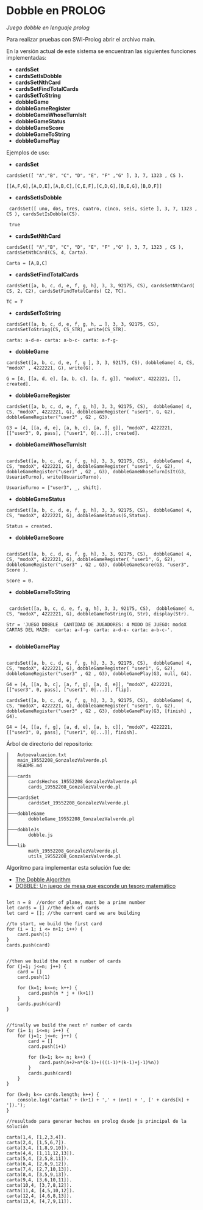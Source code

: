 # Dobble en PROLOG 

_Juego dobble en lenguaje prolog_


Para realizar pruebas con SWI-Prolog abrir el archivo main. 

En la versión actual de este sistema se encuentran las siguientes funciones implementadas: 

* **cardsSet** 
* **cardsSetIsDobble** 
* **cardsSetNthCard** 
* **cardsSetFindTotalCards** 
* **cardsSetToString** 
* **dobbleGame**
* **dobbleGameRegister**
* **dobbleGameWhoseTurnIsIt**
* **dobbleGameStatus**
* **dobbleGameScore**
* **dobbleGameToString**
* **dobbleGamePlay**

Ejemplos de uso: 


* **cardsSet** 
```
cardsSet([ "A","B", "C", "D", "E", "F" ,"G" ], 3, 7, 1323 , CS ).

[[A,F,G],[A,D,E],[A,B,C],[C,E,F],[C,D,G],[B,E,G],[B,D,F]]
```


* **cardsSetIsDobble** 
```
 cardsSet([ uno, dos, tres, cuatro, cinco, seis, siete ], 3, 7, 1323 , CS ), cardsSetIsDobble(CS). 
 
 true
```

* **cardsSetNthCard** 
```
cardsSet([ "A","B", "C", "D", "E", "F" ,"G" ], 3, 7, 1323 , CS ), cardsSetNthCard(CS, 4, Carta).

Carta = [A,B,C]
```

* **cardsSetFindTotalCards**
```
cardsSet([a, b, c, d, e, f, g, h], 3, 3, 92175, CS), cardsSetNthCard(  CS, 2, C2), cardsSetFindTotalCards( C2, TC).

TC = 7
```

* **cardsSetToString**
```
cardsSet([a, b, c, d, e, f, g, h, … ], 3, 3, 92175, CS), cardsSetToString(CS, CS_STR), write(CS_STR).

carta: a-d-e- carta: a-b-c- carta: a-f-g-

```

* **dobbleGame**
```
cardsSet([a, b, c, d, e, f, g ], 3, 3, 92175, CS), dobbleGame( 4, CS, "modoX" , 4222221, G), write(G).

G = [4, [[a, d, e], [a, b, c], [a, f, g]], "modoX", 4222221, [], created].

```

* **dobbleGameRegister**
```
cardsSet([a, b, c, d, e, f, g, h], 3, 3, 92175, CS),  dobbleGame( 4, CS, "modoX", 4222221, G), dobbleGameRegister( "user1", G, G2), dobbleGameRegister("user3" , G2 , G3).

G3 = [4, [[a, d, e], [a, b, c], [a, f, g]], "modoX", 4222221, [["user3", 0, pass], ["user1", 0|...]], created].

```


* **dobbleGameWhoseTurnIsIt**
```

cardsSet([a, b, c, d, e, f, g, h], 3, 3, 92175, CS),  dobbleGame( 4, CS, "modoX", 4222221, G), dobbleGameRegister( "user1", G, G2), dobbleGameRegister("user3" , G2 , G3), dobbleGameWhoseTurnIsIt(G3, UsuarioTurno), write(UsuarioTurno).

UsuarioTurno = ["user3", _, shift].

```

* **dobbleGameStatus**
```
cardsSet([a, b, c, d, e, f, g, h], 3, 3, 92175, CS),  dobbleGame( 4, CS, "modoX", 4222221, G), dobbleGameStatus(G,Status).

Status = created.

```

* **dobbleGameScore**
```

cardsSet([a, b, c, d, e, f, g, h], 3, 3, 92175, CS),  dobbleGame( 4, CS, "modoX", 4222221, G), dobbleGameRegister( "user1", G, G2), dobbleGameRegister("user3" , G2 , G3), dobbleGameScore(G3, "user3", Score ).

Score = 0.

```

* **dobbleGameToString**
```

 cardsSet([a, b, c, d, e, f, g, h], 3, 3, 92175, CS),  dobbleGame( 4, CS, "modoX", 4222221, G), dobbleGameToString(G, Str), display(Str).

Str = 'JUEGO DOBBLE  CANTIDAD DE JUGADORES: 4 MODO DE JUEGO: modoX CARTAS DEL MAZO:  carta: a-f-g- carta: a-d-e- carta: a-b-c-'.


```

* **dobbleGamePlay**
```

cardsSet([a, b, c, d, e, f, g, h], 3, 3, 92175, CS),  dobbleGame( 4, CS, "modoX", 4222221, G), dobbleGameRegister( "user1", G, G2), dobbleGameRegister("user3" , G2 , G3), dobbleGamePlay(G3, null, G4).

G4 = [4, [[a, b, c], [a, f, g], [a, d, e]], "modoX", 4222221, [["user3", 0, pass], ["user1", 0|...]], flip].

cardsSet([a, b, c, d, e, f, g, h], 3, 3, 92175, CS),  dobbleGame( 4, CS, "modoX", 4222221, G), dobbleGameRegister( "user1", G, G2), dobbleGameRegister("user3" , G2 , G3), dobbleGamePlay(G3, [finish] , G4).

G4 = [4, [[a, f, g], [a, d, e], [a, b, c]], "modoX", 4222221, [["user3", 0, pass], ["user1", 0|...]], finish].

```


Árbol de directorio del repositorio:

```
│   Autoevaluacion.txt
│   main_19552208_GonzalezValverde.pl
│   README.md
│
├───cards
│       cardsHechos_19552208_GonzalezValverde.pl
│       cards_19552208_GonzalezValverde.pl
│
├───cardsSet
│       cardsSet_19552208_GonzalezValverde.pl
│
├───dobbleGame
│       dobbleGame_19552208_GonzalezValverde.pl
│
├───dobbleJs
│       dobble.js
│
└───lib
        math_19552208_GonzalezValverde.pl
        utils_19552208_GonzalezValverde.pl
```


Algoritmo para implementar esta solución fue de: 

* [The Dobble Algorithm](https://mickydore.medium.com/the-dobble-algorithm-b9c9018afc52)
* [DOBBLE: Un juego de mesa que esconde un tesoro matemático](https://www.etilmercurio.com/em/dobble-un-juego-de-mesa-que-esconde-un-tesoro-matematico)

```

let n = 8  //order of plane, must be a prime number
let cards = [] //the deck of cards
let card = []; //the current card we are building

//to start, we build the first card
for (i = 1; i <= n+1; i++) {
    card.push(i)
}
cards.push(card)


//then we build the next n number of cards
for (j=1; j<=n; j++) {
    card = []
    card.push(1)
    
    for (k=1; k<=n; k++) {
        card.push(n * j + (k+1))
    }
    cards.push(card)
}


//finally we build the next n² number of cards
for (i= 1; i<=n; i++) {
    for (j=1; j<=n; j++) {
        card = []
        card.push(i+1)
        
        for (k=1; k<= n; k++) {
            card.push(n+2+n*(k-1)+(((i-1)*(k-1)+j-1)%n))
        }
        cards.push(card)
    }
}
 
for (k=0; k<= cards.length; k++) {
    console.log('carta(' + (k+1) + ',' + (n+1) + ', [' + cards[k] + ']).');
}

//resultado para generar hechos en prolog desde js principal de la solución 

carta(1,4, [1,2,3,4]).
carta(2,4, [1,5,6,7]).
carta(3,4, [1,8,9,10]).
carta(4,4, [1,11,12,13]).
carta(5,4, [2,5,8,11]).
carta(6,4, [2,6,9,12]).
carta(7,4, [2,7,10,13]).
carta(8,4, [3,5,9,13]).
carta(9,4, [3,6,10,11]).
carta(10,4, [3,7,8,12]).
carta(11,4, [4,5,10,12]).
carta(12,4, [4,6,8,13]).
carta(13,4, [4,7,9,11]).

```
